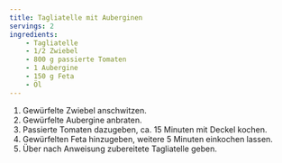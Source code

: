 ```yaml
---
title: Tagliatelle mit Auberginen
servings: 2
ingredients:
    - Tagliatelle
    - 1/2 Zwiebel
    - 800 g passierte Tomaten
    - 1 Aubergine
    - 150 g Feta
    - Öl
---
```


1. Gewürfelte Zwiebel anschwitzen.
2. Gewürfelte Aubergine anbraten.
3. Passierte Tomaten dazugeben, ca. 15 Minuten mit Deckel kochen.
4. Gewürfelten Feta hinzugeben, weitere 5 Minuten einkochen lassen.
5. Über nach Anweisung zubereitete Tagliatelle geben.
